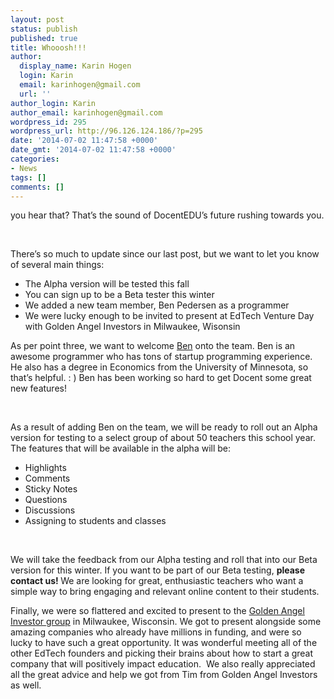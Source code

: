 ```yaml
---
layout: post
status: publish
published: true
title: Whooosh!!!
author:
  display_name: Karin Hogen
  login: Karin
  email: karinhogen@gmail.com
  url: ''
author_login: Karin
author_email: karinhogen@gmail.com
wordpress_id: 295
wordpress_url: http://96.126.124.186/?p=295
date: '2014-07-02 11:47:58 +0000'
date_gmt: '2014-07-02 11:47:58 +0000'
categories:
- News
tags: []
comments: []
---
```

<p>you hear that? That’s the sound of DocentEDU’s future rushing towards you.</p>
<p>&nbsp;</p>
<p>There’s so much to update since our last post, but we want to let you know of several main things:</p>
<ul>
<li>The Alpha version will be tested this fall</li>
<li>You can sign up to be a Beta tester this winter</li>
<li>We added a new team member, Ben Pedersen as a programmer</li>
<li>We were lucky enough to be invited to present at EdTech Venture Day with Golden Angel Investors in Milwaukee, Wisonsin</li>
</ul>
<p>As per point three, we want to welcome <a href="https://twitter.com/Ben_Pedersen">Ben</a> onto the team. Ben is an awesome programmer who has tons of startup programming experience. He also has a degree in Economics from the University of Minnesota, so that’s helpful. : ) Ben has been working so hard to get Docent some great new features!</p>
<p>&nbsp;</p>
<p>As a result of adding Ben on the team, we will be ready to roll out an Alpha version for testing to a select group of about 50 teachers this school year. The features that will be available in the alpha will be:</p>
<ul>
<li>Highlights</li>
<li>Comments</li>
<li>Sticky Notes</li>
<li>Questions</li>
<li>Discussions</li>
<li>Assigning to students and classes</li>
</ul>
<p>&nbsp;</p>
<p>We will take the feedback from our Alpha testing and roll that into our Beta version for this winter. If you want to be part of our Beta testing, <b>please contact us! </b>We are looking for great, enthusiastic teachers who want a simple way to bring engaging and relevant online content to their students.</p>
<p>Finally, we were so flattered and excited to present to the <a href="http://www.goldenangelsinvestors.com/">Golden Angel Investor group</a> in Milwaukee, Wisconsin. We got to present alongside some amazing companies who already have millions in funding, and were so lucky to have such a great opportunity. It was wonderful meeting all of the other EdTech founders and picking their brains about how to start a great company that will positively impact education.  We also really appreciated all the great advice and help we got from Tim from Golden Angel Investors as well.</p>
<p>&nbsp;</p>
